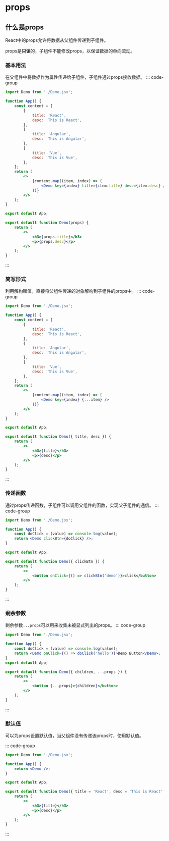# props

## 什么是props
React中的props允许将数据从父组件传递到子组件。

props是**只读**的，子组件不能修改props，以保证数据的单向流动。

### 基本用法
在父组件中将数据作为属性传递给子组件，子组件通过props接收数据。
::: code-group
```jsx [App.jsx]
import Demo from './Demo.jsx';

function App() {
    const content = [
        {
            title: 'React',
            desc: 'This is React',
        },
        {
            title: 'Angular',
            desc: 'This is Angular',
        },
        {
            title: 'Vue',
            desc: 'This is Vue',
        },
    ];
    return (
        <>
            {content.map((item, index) => (
                <Demo key={index} title={item.title} desc={item.desc} />
            ))}
        </>
    );
}

export default App;
```
```jsx [Demo.jsx]
export default function Demo(props) {
    return (
        <>
            <h3>{props.title}</h3>
            <p>{props.desc}</p>
        </>
    );
}
```
:::
### 简写形式
利用解构赋值，直接将父组件传递的对象解构到子组件的props中。
::: code-group
```jsx [App.jsx]
import Demo from './Demo.jsx';

function App() {
    const content = [
        {
            title: 'React',
            desc: 'This is React',
        },
        {
            title: 'Angular',
            desc: 'This is Angular',
        },
        {
            title: 'Vue',
            desc: 'This is Vue',
        },
    ];
    return (
        <>
            {content.map((item, index) => (
                <Demo key={index} {...item} />
            ))}
        </>
    );
}

export default App;
```
```jsx [Demo.jsx]
export default function Demo({ title, desc }) {
    return (
        <>
            <h3>{title}</h3>
            <p>{desc}</p>
        </>
    );
}
```
:::
### 传递函数
通过props传递函数，子组件可以调用父组件的函数，实现父子组件的通信。
::: code-group
```jsx [App.jsx]
import Demo from './Demo.jsx';

function App() {
    const doClick = (value) => console.log(value);
    return <Demo clickBtn={doClick} />;
}

export default App;
```
```jsx [Demo.jsx]
export default function Demo({ clickBtn }) {
    return (
        <>
            <button onClick={() => clickBtn('demo')}>click</button>
        </>
    );
}
```
:::
### 剩余参数
剩余参数`...props`可以用来收集未被显式列出的props。
::: code-group
```jsx [App.jsx]
import Demo from './Demo.jsx';

function App() {
    const doClick = (value) => console.log(value);
    return <Demo onClick={() => doClick('hello')}>Demo Button</Demo>;
}
export default App;
```
```jsx [Demo.jsx]
export default function Demo({ children, ...props }) {
    return (
        <>
            <button {...props}>{children}</button>
        </>
    );
}
```
:::
### 默认值
可以为props设置默认值，当父组件没有传递该props时，使用默认值。

::: code-group
```jsx [App.jsx]
import Demo from './Demo.jsx';

function App() {
    return <Demo />;
}

export default App;
```
```jsx [Demo.jsx]
export default function Demo({ title = 'React', desc = 'This is React' }) {
    return (
        <>
            <h3>{title}</h3>
            <p>{desc}</p>
        </>
    );
}
```
:::